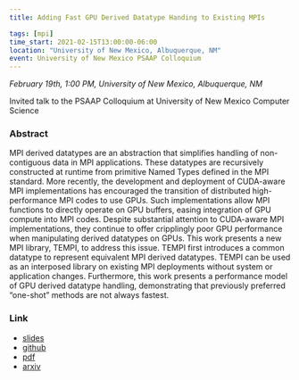 ```yaml
---
title: Adding Fast GPU Derived Datatype Handing to Existing MPIs

tags: [mpi]
time_start: 2021-02-15T13:00:00-06:00
location: "University of New Mexico, Albuquerque, NM"
event: University of New Mexico PSAAP Colloquium
---
```


*February 19th, 1:00 PM, University of New Mexico, Albuquerque, NM*

Invited talk to the PSAAP Colloquium at University of New Mexico Computer Science

### Abstract

MPI derived datatypes are an abstraction that simplifies handling of non-contiguous data in MPI applications. These datatypes are recursively constructed at runtime from primitive Named Types defined in the MPI standard. More recently, the development and deployment of CUDA-aware MPI implementations has encouraged the transition of distributed high-performance MPI codes to use GPUs. Such implementations allow MPI functions to directly operate on GPU buffers, easing integration of GPU compute into MPI codes. Despite substantial attention to CUDA-aware MPI implementations, they continue to offer cripplingly poor GPU performance when manipulating derived datatypes on GPUs. This work presents a new MPI library, TEMPI, to address this issue. TEMPI first introduces a common datatype to represent equivalent MPI derived datatypes. TEMPI can be used as an interposed library on existing MPI deployments without system or application changes. Furthermore, this work presents a performance model of GPU derived datatype handling, demonstrating that previously preferred “one-shot” methods are not always fastest.

### Link

* [slides](/pdf/20210219_unm_slides.pdf)
* [github](https://github.com/cwpearson/tempi)
* [pdf](/pdf/20210121_pearson_arxiv.pdf)
* [arxiv](https://arxiv.org/abs/2012.14363)